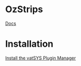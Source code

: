 # OzStrips
[Docs](https://maxrumsey.xyz/OzStrips/)

# Installation
[Install the vatSYS Plugin Manager](https://github.com/badvectors/PluginManager)
